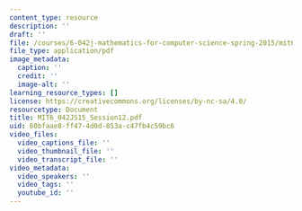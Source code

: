 ```yaml
---
content_type: resource
description: ''
draft: ''
file: /courses/6-042j-mathematics-for-computer-science-spring-2015/mit6_042js15_session12.pdf
file_type: application/pdf
image_metadata:
  caption: ''
  credit: ''
  image-alt: ''
learning_resource_types: []
license: https://creativecommons.org/licenses/by-nc-sa/4.0/
resourcetype: Document
title: MIT6_042JS15_Session12.pdf
uid: 60bfaae8-ff47-4d0d-853a-c47fb4c59bc6
video_files:
  video_captions_file: ''
  video_thumbnail_file: ''
  video_transcript_file: ''
video_metadata:
  video_speakers: ''
  video_tags: ''
  youtube_id: ''
---
```

